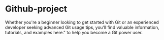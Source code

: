 # Github-project
Whether you're a beginner looking to get started with Git or an experienced developer seeking advanced Git usage tips, you'll find valuable information, tutorials, and examples here." to help you become a Git power user.
